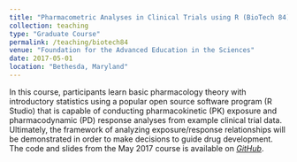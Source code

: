 ```yaml
---
title: "Pharmacometric Analyses in Clinical Trials using R (BioTech 84)"
collection: teaching
type: "Graduate Course"
permalink: /teaching/biotech84
venue: "Foundation for the Advanced Education in the Sciences"
date: 2017-05-01
location: "Bethesda, Maryland"
---
```

In this course, participants learn basic pharmacology theory with introductory statistics using a popular open source software program (R Studio) that is capable of conducting pharmacokinetic (PK) exposure and pharmacodynamic (PD) response analyses from example clinical trial data. Ultimately, the framework of analyzing exposure/response relationships will be demonstrated in order to make decisions to guide drug development. The code and slides from the May 2017 course is available on <font color="blue"><i><a href="https://github.com/marskar/biotech84">GitHub</a></i></font>.
